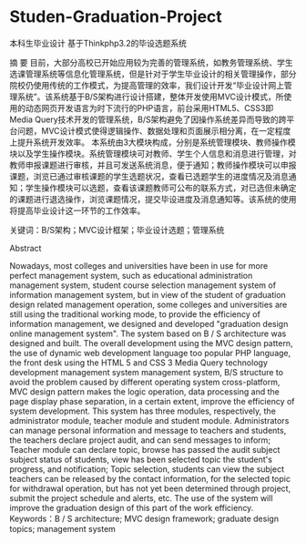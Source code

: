 # Studen-Graduation-Project
本科生毕业设计 基于Thinkphp3.2的毕设选题系统 

摘   要
目前，大部分高校已开始应用较为完善的管理系统，如教务管理系统、学生选课管理系统等信息化管理系统，但是针对于学生毕业设计的相关管理操作，部分院校仍使用传统的工作模式，为提高管理的效率，我们设计开发“毕业设计网上管理系统”。该系统基于B/S架构进行设计搭建，整体开发使用MVC设计模式，所使用的动态网页开发语言为时下流行的PHP语言，前台采用HTML5、CSS3即Media Query技术开发的管理系统，B/S架构避免了因操作系统差异而导致的跨平台问题，MVC设计模式使得逻辑操作、数据处理和页面展示相分离，在一定程度上提升系统开发效率。
本系统由3大模块构成，分别是系统管理模块、教师操作模块以及学生操作模块。系统管理模块可对教师、学生个人信息和消息进行管理，对教师申报课题进行审核，并且可发送系统消息，便于通知；教师操作模块可以申报课题，浏览已通过审核课题的学生选题状况，查看已选题学生的进度情况及消息通知；学生操作模块可以选题，查看该课题教师可公布的联系方式，对已选但未确定的课题进行退选操作，浏览课题情况，提交毕设进度及消息通知等。该系统的使用将提高毕业设计这一环节的工作效率。

关键词：B/S架构；MVC设计框架；毕业设计选题；管理系统

Abstract

Nowadays, most colleges and universities have been in use for more perfect management system, such as educational administration management system, student course selection management system of information management system, but in view of the student of graduation design related management operation, some colleges and universities are still using the traditional working mode, to provide the efficiency of information management, we designed and developed "graduation design online management system". The system based on B / S architecture was designed and built. The overall development using the MVC design pattern, the use of dynamic web development language too popular PHP language, the front desk using the HTML 5 and CSS 3 Media Query technology development management system management system, B/S structure to avoid the problem caused by different operating system cross-platform, MVC design pattern makes the logic operation, data processing and the page display phase separation, in a certain extent, improve the efficiency of system development.
This system has three modules, respectively, the administrator module, teacher module and student module. Administrators can manage personal information and message to teachers and students, the teachers declare project audit, and can send messages to inform; Teacher module can declare topic, browse has passed the audit subject subject status of students, view has been selected topic the student's progress, and notification; Topic selection, students can view the subject teachers can be released by the contact information, for the selected topic for withdrawal operation, but has not yet been determined through project, submit the project schedule and alerts, etc. The use of the system will improve the graduation design of this part of the work efficiency.
Keywords：B / S architecture; MVC design framework; graduate design topics; management system
